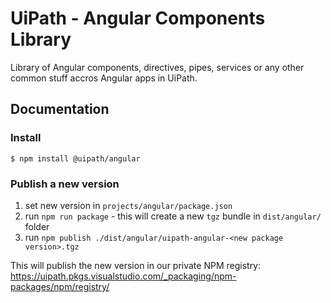 # UiPath - Angular Components Library

Library of Angular components, directives, pipes, services or any other common stuff accros Angular apps in UiPath.

## Documentation

### Install

```
$ npm install @uipath/angular
```

### Publish a new version

1. set new version in `projects/angular/package.json`
2. run `npm run package` - this will create a new `tgz` bundle in `dist/angular/` folder
3. run `npm publish ./dist/angular/uipath-angular-<new package version>.tgz`

This will publish the new version in our private NPM registry: https://uipath.pkgs.visualstudio.com/_packaging/npm-packages/npm/registry/

